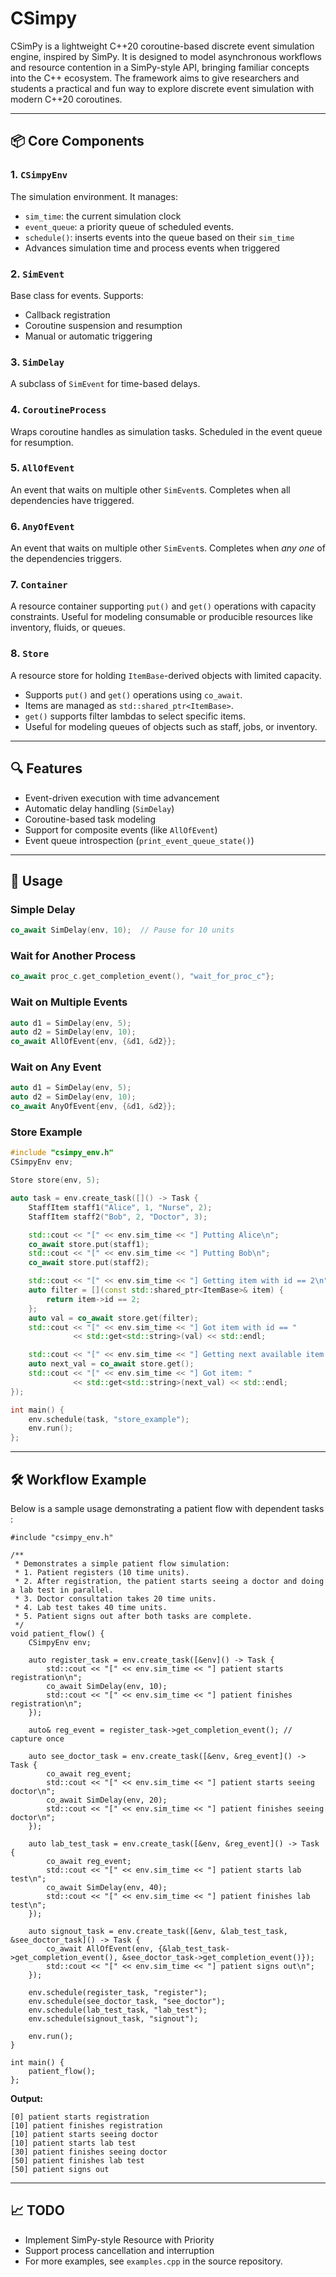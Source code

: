 # CSimpy

CSimPy is a lightweight C++20 coroutine-based discrete event simulation engine, inspired by SimPy. It is designed to model asynchronous workflows and resource contention in a SimPy-style API, bringing familiar concepts into the C++ ecosystem. The framework aims to give researchers and students a practical and fun way to explore discrete event simulation with modern C++20 coroutines.


---

## 📦 Core Components

### 1. `CSimpyEnv`
The simulation environment. It manages:
- `sim_time`: the current simulation clock
- `event_queue`: a priority queue of scheduled events.
- `schedule()`: inserts events into the queue based on their `sim_time`
- Advances simulation time and process events when triggered

### 2. `SimEvent`
Base class for events. Supports:
- Callback registration
- Coroutine suspension and resumption
- Manual or automatic triggering

### 3. `SimDelay`
A subclass of `SimEvent` for time-based delays.

### 4. `CoroutineProcess`
Wraps coroutine handles as simulation tasks. Scheduled in the event queue for resumption.

### 5. `AllOfEvent`
An event that waits on multiple other `SimEvent`s. Completes when all dependencies have triggered.

### 6. `AnyOfEvent`
An event that waits on multiple other `SimEvent`s. 
Completes when *any one* of the dependencies triggers. 

### 7. `Container`
A resource container supporting `put()` and `get()` operations with capacity constraints. 
Useful for modeling consumable or producible resources like inventory, fluids, or queues.

### 8. `Store`
A resource store for holding `ItemBase`-derived objects with limited capacity.
- Supports `put()` and `get()` operations using `co_await`.
- Items are managed as `std::shared_ptr<ItemBase>`.
- `get()` supports filter lambdas to select specific items.
- Useful for modeling queues of objects such as staff, jobs, or inventory.

---

## 🔍 Features

- Event-driven execution with time advancement
- Automatic delay handling (`SimDelay`)
- Coroutine-based task modeling
- Support for composite events (like `AllOfEvent`)
- Event queue introspection (`print_event_queue_state()`)

---

## 🧪 Usage

### Simple Delay
```cpp
co_await SimDelay(env, 10);  // Pause for 10 units
```

### Wait for Another Process
```cpp
co_await proc_c.get_completion_event(), "wait_for_proc_c"};
```

### Wait on Multiple Events
```cpp
auto d1 = SimDelay(env, 5);
auto d2 = SimDelay(env, 10);
co_await AllOfEvent{env, {&d1, &d2}};
```

### Wait on Any Event
```cpp
auto d1 = SimDelay(env, 5);
auto d2 = SimDelay(env, 10);
co_await AnyOfEvent{env, {&d1, &d2}};
```

### Store Example
```cpp
#include "csimpy_env.h"
CSimpyEnv env;

Store store(env, 5);

auto task = env.create_task([]() -> Task {
    StaffItem staff1("Alice", 1, "Nurse", 2);
    StaffItem staff2("Bob", 2, "Doctor", 3);

    std::cout << "[" << env.sim_time << "] Putting Alice\n";
    co_await store.put(staff1);
    std::cout << "[" << env.sim_time << "] Putting Bob\n";
    co_await store.put(staff2);

    std::cout << "[" << env.sim_time << "] Getting item with id == 2\n";
    auto filter = [](const std::shared_ptr<ItemBase>& item) {
        return item->id == 2;
    };
    auto val = co_await store.get(filter);
    std::cout << "[" << env.sim_time << "] Got item with id == "
              << std::get<std::string>(val) << std::endl;

    std::cout << "[" << env.sim_time << "] Getting next available item (no filter)\n";
    auto next_val = co_await store.get();
    std::cout << "[" << env.sim_time << "] Got item: "
              << std::get<std::string>(next_val) << std::endl;
});

int main() {
    env.schedule(task, "store_example");
    env.run();
};
```

---

## 🛠️ Workflow Example

Below is a sample usage demonstrating a patient flow with dependent tasks :

```
#include "csimpy_env.h"

/**
 * Demonstrates a simple patient flow simulation:
 * 1. Patient registers (10 time units).
 * 2. After registration, the patient starts seeing a doctor and doing a lab test in parallel.
 * 3. Doctor consultation takes 20 time units.
 * 4. Lab test takes 40 time units.
 * 5. Patient signs out after both tasks are complete.
 */
void patient_flow() {
    CSimpyEnv env;

    auto register_task = env.create_task([&env]() -> Task {
        std::cout << "[" << env.sim_time << "] patient starts registration\n";
        co_await SimDelay(env, 10);
        std::cout << "[" << env.sim_time << "] patient finishes registration\n";
    });

    auto& reg_event = register_task->get_completion_event(); // capture once

    auto see_doctor_task = env.create_task([&env, &reg_event]() -> Task {
        co_await reg_event;
        std::cout << "[" << env.sim_time << "] patient starts seeing doctor\n";
        co_await SimDelay(env, 20);
        std::cout << "[" << env.sim_time << "] patient finishes seeing doctor\n";
    });

    auto lab_test_task = env.create_task([&env, &reg_event]() -> Task {
        co_await reg_event;
        std::cout << "[" << env.sim_time << "] patient starts lab test\n";
        co_await SimDelay(env, 40);
        std::cout << "[" << env.sim_time << "] patient finishes lab test\n";
    });

    auto signout_task = env.create_task([&env, &lab_test_task, &see_doctor_task]() -> Task {
        co_await AllOfEvent(env, {&lab_test_task->get_completion_event(), &see_doctor_task->get_completion_event()});
        std::cout << "[" << env.sim_time << "] patient signs out\n";
    });

    env.schedule(register_task, "register");
    env.schedule(see_doctor_task, "see_doctor");
    env.schedule(lab_test_task, "lab_test");
    env.schedule(signout_task, "signout");

    env.run();
}

int main() {
    patient_flow();
};
```

**Output:**
```
[0] patient starts registration
[10] patient finishes registration
[10] patient starts seeing doctor
[10] patient starts lab test
[30] patient finishes seeing doctor
[50] patient finishes lab test
[50] patient signs out
```

---

## 📈 TODO

- Implement SimPy-style Resource with Priority
- Support process cancellation and interruption
- For more examples, see `examples.cpp` in the source repository.
